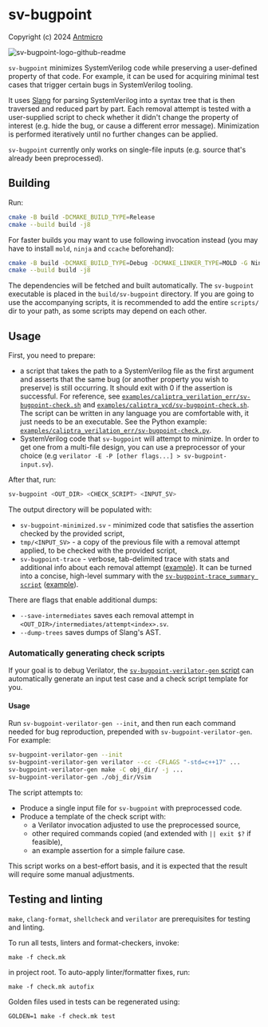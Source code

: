 # sv-bugpoint

Copyright (c) 2024 [Antmicro](https://www.antmicro.com)

![sv-bugpoint-logo-github-readme](https://github.com/user-attachments/assets/94caef96-85d6-4e50-8b39-ff9d0f5fe7e7)


`sv-bugpoint` minimizes SystemVerilog code while preserving a user-defined property of that code.
For example, it can be used for acquiring minimal test cases that trigger certain bugs in SystemVerilog tooling.

It uses [Slang](https://github.com/MikePopoloski/slang) for parsing SystemVerilog into a syntax tree that is then traversed and reduced part by part.
Each removal attempt is tested with a user-supplied script to check whether it didn't change the property of interest (e.g. hide the bug, or cause a different error message).
Minimization is performed iteratively until no further changes can be applied.

`sv-bugpoint` currently only works on single-file inputs (e.g. source that's already been preprocessed).

## Building

Run:
```sh
cmake -B build -DCMAKE_BUILD_TYPE=Release
cmake --build build -j8
```

For faster builds you may want to use following invocation instead (you may have to install `mold`, `ninja` and `ccache` beforehand):
```sh
cmake -B build -DCMAKE_BUILD_TYPE=Debug -DCMAKE_LINKER_TYPE=MOLD -G Ninja -DCMAKE_CXX_COMPILER_LAUNCHER=ccache
cmake --build build -j8
```

The dependencies will be fetched and built automatically.
The `sv-bugpoint` executable is placed in the `build/sv-bugpoint` directory.
If you are going to use the accompanying scripts, it is recommended to add the entire `scripts/` dir
to your path, as some scripts may depend on each other.

## Usage

First, you need to prepare:
- a script that takes the path to a SystemVerilog file as the first argument and asserts that the same bug (or another property you wish to preserve) is still occurring.
It should exit with 0 if the assertion is successful.
For reference, see [`examples/caliptra_verilation_err/sv-bugpoint-check.sh`](examples/caliptra_verilation_err/sv-bugpoint-check.sh) and [`examples/caliptra_vcd/sv-bugpoint-check.sh`](examples/caliptra_vcd/sv-bugpoint-check.sh).
The script can be written in any language you are comfortable with, it just needs to be an executable. See the Python example: [`examples/caliptra_verilation_err/sv-bugpoint-check.py`](examples/caliptra_verilation_err/sv-bugpoint-check.py).
- SystemVerilog code that `sv-bugpoint` will attempt to minimize. In order to get one from a multi-file design,
you can use a preprocessor of your choice (e.g `verilator -E -P [other flags...] > sv-bugpoint-input.sv`).

After that, run:

```sh
sv-bugpoint <OUT_DIR> <CHECK_SCRIPT> <INPUT_SV>
```

The output directory will be populated with:
- `sv-bugpoint-minimized.sv` - minimized code that satisfies the assertion checked by the provided script,
- `tmp/<INPUT_SV>` - a copy of the previous file with a removal attempt applied, to be checked with the provided script,
- `sv-bugpoint-trace` - verbose, tab-delimited trace with stats and additional info about each removal attempt ([example](examples/caliptra_verilation_err/sv-bugpoint-trace)).
  It can be turned into a concise, high-level summary with the [`sv-bugpoint-trace_summary script`](scripts/sv-bugpoint-trace_summary) ([example](examples/caliptra_verilation_err/sv-bugpoint-trace_summarized)).

There are flags that enable additional dumps:
- `--save-intermediates` saves each removal attempt in `<OUT_DIR>/intermediates/attempt<index>.sv`.
- `--dump-trees` saves dumps of Slang's AST.

### Automatically generating check scripts

If your goal is to debug Verilator, the [`sv-bugpoint-verilator-gen` script](scripts/sv-bugpoint-verilator-gen) can automatically generate an input test case and a check script template for you.

#### Usage

Run `sv-bugpoint-verilator-gen --init`, and then run each command needed for bug reproduction, prepended with `sv-bugpoint-verilator-gen`. For example:
```sh
sv-bugpoint-verilator-gen --init
sv-bugpoint-verilator-gen verilator --cc -CFLAGS "-std=c++17" ...
sv-bugpoint-verilator-gen make -C obj_dir/ -j ...
sv-bugpoint-verilator-gen ./obj_dir/Vsim
```

The script attempts to:
- Produce a single input file for `sv-bugpoint` with preprocessed code.
- Produce a template of the check script with:
  - a Verilator invocation adjusted to use the preprocessed source,
  - other required commands copied (and extended with `|| exit $?` if feasible),
  - an example assertion for a simple failure case.

This script works on a best-effort basis, and it is expected that the result will require some manual adjustments.

## Testing and linting

`make`, `clang-format`, `shellcheck` and `verilator` are prerequisites for testing and linting.

To run all tests, linters and format-checkers, invoke:
```
make -f check.mk
```

in project root. To auto-apply linter/formatter fixes, run:
```
make -f check.mk autofix
```

Golden files used in tests can be regenerated using:
```
GOLDEN=1 make -f check.mk test
```
